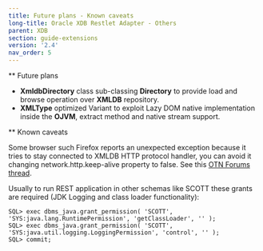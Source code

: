 ```yaml
---
title: Future plans - Known caveats
long-title: Oracle XDB Restlet Adapter - Others
parent: XDB
section: guide-extensions
version: '2.4'
nav_order: 5
---
```

** Future plans

 - __XmldbDirectory__ class sub-classing __Directory__ to provide load and browse operation over __XMLDB__ repository.
 - __XMLType__ optimized Variant to exploit Lazy DOM native implementation inside the __OJVM__, extract method and native stream support.


** Known caveats


Some browser such Firefox reports an unexpected exception because it tries to stay connected to XMLDB HTTP protocol handler, you can avoid it changing network.http.keep-alive property to false. See this [OTN Forums thread](http://forums.oracle.com/forums/thread.jspa?threadID=336855&amp;start=30&amp;tstart=0).

Usually to run REST application in other schemas like SCOTT these grants are required (JDK Logging and class loader functionality):


<pre class="language-sql"><code class="language-sql">SQL&gt; exec dbms_java.grant_permission( 'SCOTT', 'SYS:java.lang.RuntimePermission', 'getClassLoader', '' );
SQL&gt; exec dbms_java.grant_permission( 'SCOTT', 'SYS:java.util.logging.LoggingPermission', 'control', '' );
SQL&gt; commit;

</code></pre>
